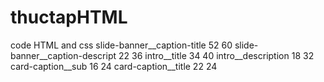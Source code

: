 # thuctapHTML
code HTML and css
slide-banner__caption-title 52 60
slide-banner__caption-descript 22 36
intro__title 34 40
intro__description 18 32
card-caption__sub 16 24
card-caption__title 22 24
